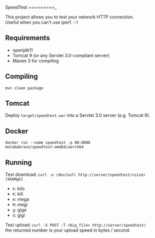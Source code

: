 SpeedTest
=========_

This project allows you to test your network HTTP connection.  
Useful when you can't use iperf. :-)

Requirements
------------
* openjdk11
* Tomcat 9 (or any Servlet 3.0-compliant server)
* Maven 3 for compiling

Compiling
---------

	mvn clean package


Tomcat
----------

Deploy `target/speedtest.war` into a Servlet 3.0 server (e.g. Tomcat 9).



Docker
------

	docker run --name speedtest -p 80:8080 motababravo/speedtest:amd64/aarch64


Running
-------

Test download:	`curl -o /dev/null http://server/speedtest/<size>[kKmMgG]`

* `k`: kilo  
* `K`: kili  
* `m`: mega  
* `M`: megi  
* `g`: giga  
* `G`: gigi  

Test upload:	`curl -X POST -T <big_file> http://server/speedtest/`  
the returned number is your upload speed in bytes / second.
